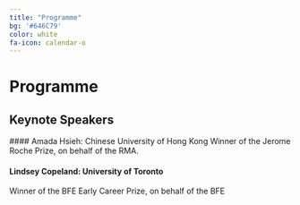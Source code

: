 ```yaml
---
title: "Programme"
bg: '#646C79'
color: white
fa-icon: calendar-o
---
```


# Programme 
<h2 align="left"> Keynote Speakers </h2>
#### Amada Hsieh: Chinese University of Hong Kong
Winner of the Jerome Roche Prize, on behalf of the RMA.

#### Lindsey Copeland: University of Toronto
Winner of the BFE Early Career Prize, on behalf of the BFE
